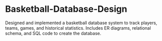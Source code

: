 # Basketball-Database-Design
Designed and implemented a basketball database system to track players, teams, games, and historical statistics. Includes ER diagrams, relational schema, and SQL code to create the database.
